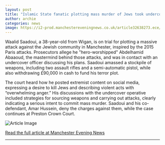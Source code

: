 ```yaml
---
layout: post
title: "Islamic State fanatic plotting mass murder of Jews took undercover agent on tour of 'targets' in north Manchester, court hears"
author: archie
categories: news
image: https://i2-prod.manchestereveningnews.co.uk/article32638273.ece/ALTERNATES/s1200/0_Daesh-court-case.jpg
---
```

Waalid Saadoui, a 38-year-old from Wigan, is on trial for plotting a massive attack against the Jewish community in Manchester, inspired by the 2015 Paris attacks. Prosecutors allege he "hero-worshipped" Abdelhamid Abaaoud, the mastermind behind those attacks, and was in contact with an undercover officer discussing his plans. Saadoui amassed a stockpile of weapons, including two assault rifles and a semi-automatic pistol, while also withdrawing £90,000 in cash to fund his terror plot.

The court heard how he posted extremist content on social media, expressing a desire to kill Jews and describing violent acts with “overwhelming anger.” His discussions with the undercover operative included strategies for sourcing weapons and carrying out attacks, clearly indicating a serious intent to commit mass murder. Saadoui and his co-defendant, Amar Hussein, deny the charges against them, while the case continues at Preston Crown Court.

![Article Image](https://i2-prod.manchestereveningnews.co.uk/article32638273.ece/ALTERNATES/s1200/0_Daesh-court-case.jpg)

[Read the full article at Manchester Evening News](https://www.manchestereveningnews.co.uk/news/greater-manchester-news/islamic-state-fanatic-plotting-mass-32644153)

---
